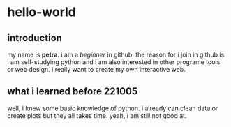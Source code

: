 # hello-world
## introduction
my name is **petra**. i am a *beginner* in github. the reason for i join in github is i am self-studying python and i am also interested in other programe tools or web design. i really want to create my own interactive web.
## what i learned before 221005
well, i knew some basic knowledge of python. i already can clean data or create plots but they all takes time. yeah, i am still not good at.
